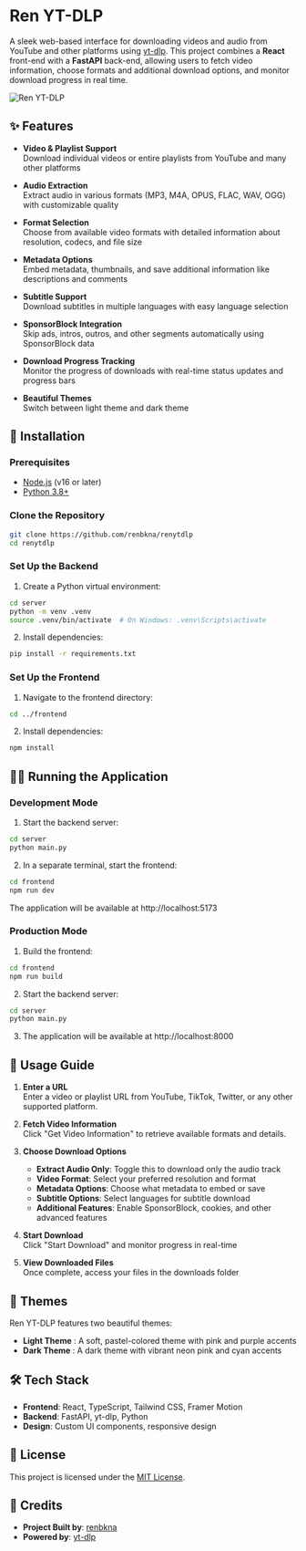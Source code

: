 # Ren YT-DLP

A sleek web-based interface for downloading videos and audio from YouTube and other platforms using [yt-dlp](https://github.com/yt-dlp/yt-dlp). This project combines a **React** front-end with a **FastAPI** back-end, allowing users to fetch video information, choose formats and additional download options, and monitor download progress in real time.

![Ren YT-DLP](https://github.com/renbkna/renytdlp/raw/main/frontend/public/yt-dlp-ui.png)

## ✨ Features

- **Video & Playlist Support**  
  Download individual videos or entire playlists from YouTube and many other platforms

- **Audio Extraction**  
  Extract audio in various formats (MP3, M4A, OPUS, FLAC, WAV, OGG) with customizable quality

- **Format Selection**  
  Choose from available video formats with detailed information about resolution, codecs, and file size

- **Metadata Options**  
  Embed metadata, thumbnails, and save additional information like descriptions and comments

- **Subtitle Support**  
  Download subtitles in multiple languages with easy language selection

- **SponsorBlock Integration**  
  Skip ads, intros, outros, and other segments automatically using SponsorBlock data

- **Download Progress Tracking**  
  Monitor the progress of downloads with real-time status updates and progress bars

- **Beautiful Themes**  
  Switch between light theme and dark theme

## 🚀 Installation

### Prerequisites

- [Node.js](https://nodejs.org/) (v16 or later)
- [Python 3.8+](https://www.python.org/downloads/)

### Clone the Repository

```bash
git clone https://github.com/renbkna/renytdlp
cd renytdlp
```

### Set Up the Backend

1. Create a Python virtual environment:

```bash
cd server
python -m venv .venv
source .venv/bin/activate  # On Windows: .venv\Scripts\activate
```

2. Install dependencies:

```bash
pip install -r requirements.txt
```

### Set Up the Frontend

1. Navigate to the frontend directory:

```bash
cd ../frontend
```

2. Install dependencies:

```bash
npm install
```

## 🏃‍♀️ Running the Application

### Development Mode

1. Start the backend server:

```bash
cd server
python main.py
```

2. In a separate terminal, start the frontend:

```bash
cd frontend
npm run dev
```

The application will be available at http://localhost:5173

### Production Mode

1. Build the frontend:

```bash
cd frontend
npm run build
```

2. Start the backend server:

```bash
cd server
python main.py
```

3. The application will be available at http://localhost:8000

## 📝 Usage Guide

1. **Enter a URL**  
   Enter a video or playlist URL from YouTube, TikTok, Twitter, or any other supported platform.

2. **Fetch Video Information**  
   Click "Get Video Information" to retrieve available formats and details.

3. **Choose Download Options**  
   - **Extract Audio Only**: Toggle this to download only the audio track
   - **Video Format**: Select your preferred resolution and format
   - **Metadata Options**: Choose what metadata to embed or save
   - **Subtitle Options**: Select languages for subtitle download
   - **Additional Features**: Enable SponsorBlock, cookies, and other advanced features

4. **Start Download**  
   Click "Start Download" and monitor progress in real-time

5. **View Downloaded Files**  
   Once complete, access your files in the downloads folder

## 🎨 Themes

Ren YT-DLP features two beautiful themes:

- **Light Theme** : A soft, pastel-colored theme with pink and purple accents
- **Dark Theme** : A dark theme with vibrant neon pink and cyan accents

## 🛠️ Tech Stack

- **Frontend**: React, TypeScript, Tailwind CSS, Framer Motion
- **Backend**: FastAPI, yt-dlp, Python
- **Design**: Custom UI components, responsive design

## 📜 License

This project is licensed under the [MIT License](LICENSE).

## 🙏 Credits

- **Project Built by**: [renbkna](https://github.com/renbkna/renytdlp)
- **Powered by**: [yt-dlp](https://github.com/yt-dlp/yt-dlp)

